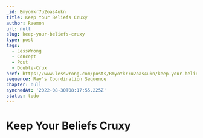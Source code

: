 ```yaml
---
_id: BmyoYkr7u2oas4ukn
title: Keep Your Beliefs Cruxy
author: Raemon
url: null
slug: keep-your-beliefs-cruxy
type: post
tags:
  - LessWrong
  - Concept
  - Post
  - Double-Crux
href: https://www.lesswrong.com/posts/BmyoYkr7u2oas4ukn/keep-your-beliefs-cruxy
sequence: Ray's Coordination Sequence
chapter: null
synchedAt: '2022-08-30T08:17:55.225Z'
status: todo
---
```


# Keep Your Beliefs Cruxy
